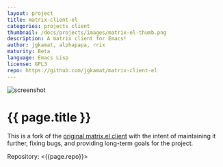 ```yaml
---
layout: project
title: matrix-client-el
categories: projects client
thumbnail: /docs/projects/images/matrix-el-thumb.png
description: A matrix client for Emacs!
author: jgkamat, alphapapa, rrix
maturity: Beta
language: Emacs Lisp
license: GPL3
repo: https://github.com/jgkamat/matrix-client-el
---
```


![screenshot](/docs/projects/images/matrix-el.png "{{ page.title }}")

# {{ page.title }}
This is a fork of the [original matrix.el client](http://doc.rix.si/projects/matrix.el.html) with the intent of maintaining it further, fixing bugs, and providing long-term goals for the project.

Repository: <{{page.repo}}>

